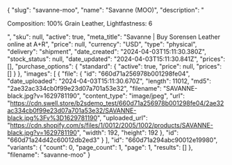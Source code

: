 {
  "slug": "savanne-moo",
  "name": "Savanne (MOO)",
  "description": "<p>Composition: 100% Grain Leather, Lightfastness: 6</p>",
  "sku": null,
  "active": true,
  "meta_title": "Savanne | Buy Sorensen Leather online at A+R",
  "price": null,
  "currency": "USD",
  "type": "physical",
  "delivery": "shipment",
  "date_created": "2024-04-03T15:11:30.380Z",
  "stock_status": null,
  "date_updated": "2024-04-03T15:11:30.841Z",
  "prices": [],
  "purchase_options": {
    "standard": {
      "active": true,
      "price": null,
      "prices": []
    }
  },
  "images": [
    {
      "file": {
        "id": "660d71a256978b001298fe04",
        "date_uploaded": "2024-04-03T15:11:30.670Z",
        "length": 11012,
        "md5": "2ae32ac334cb0f99e23d07a701a53e32",
        "filename": "SAVANNE-black.jpg?v=1629781190",
        "content_type": "image/jpeg",
        "url": "https://cdn.swell.store/b2sdemo_test/660d71a256978b001298fe04/2ae32ac334cb0f99e23d07a701a53e32/SAVANNE-black.jpg%3Fv%3D1629781190",
        "uploaded_url": "https://cdn.shopify.com/s/files/1/0012/2005/1002/products/SAVANNE-black.jpg?v=1629781190",
        "width": 192,
        "height": 192
      },
      "id": "660d71a24d42c60012db2ed3"
    }
  ],
  "id": "660d71a294abc90012e19980",
  "variants": {
    "count": 0,
    "page_count": 1,
    "page": 1,
    "results": []
  },
  "filename": "savanne-moo"
}